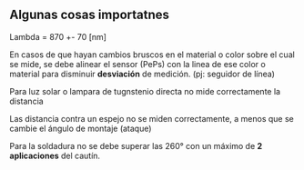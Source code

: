 Algunas cosas importatnes
---------------------------

Lambda = 870 +- 70 [nm]

En casos de que hayan cambios bruscos en el material o color sobre el cual se mide, se debe alinear el sensor (PePs) con la linea de ese color o material para disminuir <b>desviación</b> de medición. (pj: seguidor de línea)

Para luz solar o lampara de tugnstenio directa no mide correctamente la distancia

Las distancia contra un espejo no se miden correctamente, a menos que se cambie el ángulo de montaje (ataque)

Para la soldadura no se debe superar las 260° con un máximo de <b>2 aplicaciones</b> del cautín.
